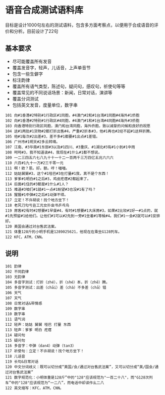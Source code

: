 # 语音合成测试语料库
目标是设计1000句左右的测试语料，包含多方面考察点，以便用于合成语音的评价和分析。目前设计了22句

## 基本要求

* 尽可能覆盖所有发音
* 覆盖发音字，轻声，儿话音，上声单音节
* 包含一些生僻字
* 标注韵律
* 覆盖所有语气类型，陈述句，疑问句，感叹句，祈使句等等
* 覆盖常见的不同说话场景：新闻，日常对话，演讲等
* 覆盖分词测试
* 包括英文发音，度量单位，数字串

```
101 向#1香港#2特别#1行政区#1同胞，#4澳门#2和#1台湾#1同胞#4海外#1侨胞
102 向#1香港#2特别#1行政区#4同胞，#4澳门#1和#1台湾#4同胞#4海外#3侨胞
103 向香港特别行政区同胞，澳门和台湾同胞，海外侨胞，致以诚挚的问候和良好的祝愿
104 这#1两批#1货物#2都打折出售#4，严重#2折本#3，他#1再也#2经不起#1这样折腾。
105 他#1每次#2出差#3，差不多#1都要#1出点#1差错。
106 广州市#1明天#2多云转晴。
107 江南、#3华南#1东部#3以及#1四川、#3重庆、#1湖北#3有#1小到#1中雨
108 呵呵#3，我不知道诶#4，我现在#1什么#1都不想说。		
109 一二三四五六七八九十十一十二一百两千三万四亿五兆六六六
110 六百#1九十一万#2三千零一元
111 啊！欸？恩。好。额。哼！喵喵。
112 姑姑舅舅#3，这个#1哑巴#3在打量#1我，真不是个东西！
113 爹爹#1明白#1之后#3，鸡皮疙瘩#2都起来了。
114 后面#1住的#3都是#1什么#1人？
115 难道#3咱们#1就#1一点#1盼望#3也没#1有了吗？
116 猩猩#1中弹#2之后#1动弹不得。
117 立定！不许胡说！找个地方坐下！
118 老风刀勾亏丑工光女扑虫书乒乓鸟
119 房客#2有时#2想要#1早餐#4，有时#1想要#1大床房#3，如果#2比较#1好一#1点的，就#1先预留#1给他们。让他们#1可以#2先到一旁#1坐着#1等候#4。我们#1一会#2就可以#1安排好。
120 美国会通过对台售武法案。
121 体重128斤的小明手机是1289025621，他现在在乘坐G128列车。
122 KFC，ATM，CNN。
```

## 说明
```
101 韵律
102 不同韵律
103 无韵律
104 多音字测试：打折（zhé），折（shé）本，折（zhē）腾。
105 多音字测试：出差（chāi）差（chà）不多差（chā）错
106 天气
107 天气
108 日常对话&带情感
109 数字串
110 数字串
111 语气词
112 轻声：姑姑 舅舅 哑巴 打量 东西
113 轻声：爹爹 明白 疙瘩 
114 疑问句
115 疑问句
116 多音字：中弹（dan4）动弹（tan3）
117 祈使句：立定！不许胡说！找个地方坐下！
118 儿话音
119 长句&日常对话
120 中文分词歧义：既可以切分成“美国/会/通过对台售武法案”，又可以切分成“美/国会/通过对台售武法案”
121 数字规范化：小明体重是128斤”中的"128"应该规范为"一百二十八"，而"G128次列车”中的"128"应该规范为“一二八”，而电话中却读作幺二八
122 英文缩写：KFC，ATM，CNN。
```
